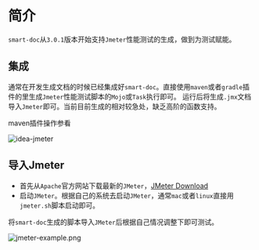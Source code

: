 # 简介

`smart-doc`从`3.0.1`版本开始支持`Jmeter`性能测试的生成，做到为测试赋能。

## 集成
通常在开发生成文档的时候已经集成好`smart-doc`。直接使用`maven`或者`gradle`插件的里生成`Jmeter`性能测试脚本的`Mojo`或`Task`执行即可。
运行后将生成`.jmx`文档导入`Jmeter`即可。当前目前生成的相对较急处，缺乏高阶的函数支持。

maven插件操作参看

![idea-jmeter](https://github.com/smart-doc-group/smart-doc-group.github.io/raw/master/docs/_images/idea-jmeter.png)
## 导入Jmeter
- 首先从`Apache`官方网站下载最新的`JMeter`，[JMeter Download](https://jmeter.apache.org/download_jmeter.cgi)
- 启动`JMeter`。根据自己的系统去启动`JMeter`，通常`mac`或者`linux`直接用`jmeter.sh`脚本启动即可。

将`smart-doc`生成的脚本导入`JMeter`后根据自己情况调整下即可测试。

![jmeter-example.png](https://github.com/smart-doc-group/smart-doc-group.github.io/raw/master/docs/_images/jmeter-example.png)
